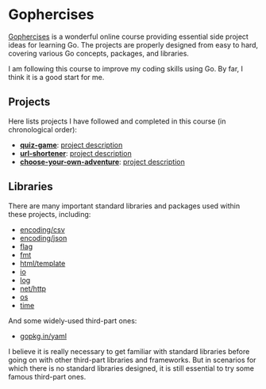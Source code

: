 # Gophercises

[Gophercises](https://gophercises.com/) is a wonderful online course providing essential side project ideas for learning Go. 
The projects are properly designed from easy to hard, covering various Go concepts, packages, and libraries.

I am following this course to improve my coding skills using Go. By far, I think it is a good start for me.

## Projects

Here lists projects I have followed and completed in this course (in chronological order):

- [**quiz-game**](quiz-game): [project description](https://github.com/gophercises/quiz)
- [**url-shortener**](url-shortener): [project description](https://github.com/gophercises/urlshort)
- [**choose-your-own-adventure**](choose-your-own-adventure): [project description](https://github.com/gophercises/cyoa)

## Libraries

There are many important standard libraries and packages used within these projects, including:

- [encoding/csv](https://pkg.go.dev/encoding/csv)
- [encoding/json](https://pkg.go.dev/encoding/json)
- [flag](https://pkg.go.dev/flag)
- [fmt](https://pkg.go.dev/fmt)
- [html/template](https://pkg.go.dev/html/template)
- [io](https://pkg.go.dev/io)
- [log](https://pkg.go.dev/log)
- [net/http](https://pkg.go.dev/net/http)
- [os](https://pkg.go.dev/os)
- [time](https://pkg.go.dev/time)

And some widely-used third-part ones:

- [gopkg.in/yaml](https://pkg.go.dev/gopkg.in/yaml.v3)

I believe it is really necessary to get familiar with standard libraries before going on with other third-part libraries and frameworks.
But in scenarios for which there is no standard libraries designed, it is still essential to try some famous third-part ones.
